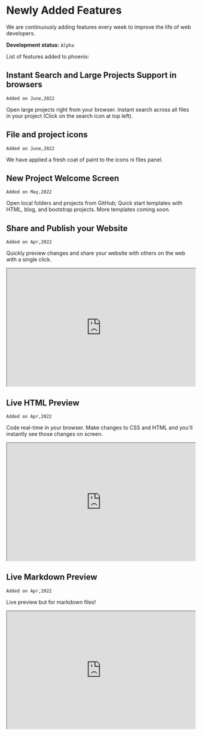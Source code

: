 # Newly Added Features

We are continuously adding features every week to improve the life of web developers.

**Development status:** `Alpha`

List of features added to phoenix:

## Instant Search and Large Projects Support in browsers
`Added on June,2022`

Open large projects right from your browser. 
Instant search across all files in your project (Click on the search icon at top left).

## File and project icons
`Added on June,2022`

We have applied a fresh coat of paint to the icons ni files panel.

## New Project Welcome Screen
`Added on May,2022`

Open local folders and projects from GitHub; Quick start templates with HTML, blog, and bootstrap projects. More templates coming soon.  


## Share and Publish your Website
`Added on Apr,2022`

Quickly preview changes and share your website with others on the web with a single click. 


<iframe allow="fullscreen;" width="100%" height="315"
src="https://www.youtube.com/embed/dJTZ2iduagg">
</iframe>

## Live HTML Preview
`Added on Apr,2022`

Code real-time in your browser. Make changes to CSS and HTML and you'll instantly see those changes on screen.

<iframe allow="fullscreen;" width="100%" height="315"
src="https://www.youtube.com/embed/RIslg6XQwLA">
</iframe>

## Live Markdown Preview
`Added on Apr,2022`

Live preview but for markdown files!

<iframe allow="fullscreen;" width="100%" height="315"
src="https://www.youtube.com/embed/buDeBgf-B60">
</iframe>
